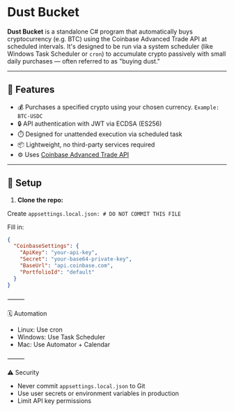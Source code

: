 # Dust Bucket

**Dust Bucket** is a standalone C# program that automatically buys cryptocurrency (e.g. BTC) using the Coinbase Advanced Trade API at scheduled intervals. It's designed to be run via a system scheduler (like Windows Task Scheduler or `cron`) to accumulate crypto passively with small daily purchases — often referred to as "buying dust."

---

## 🚀 Features

- 💰 Purchases a specified crypto using your chosen currency. `Example: BTC-USDC`
- 🔒 API authentication with JWT via ECDSA (ES256)
- ⏱️ Designed for unattended execution via scheduled task
- 📦 Lightweight, no third-party services required
- ⚙️ Uses [Coinbase Advanced Trade API](https://docs.cdp.coinbase.com/api-reference/advanced-trade-api/rest-api/orders/create-order)

---

## 🔧 Setup

1. **Clone the repo:**

Create `appsettings.local.json: # DO NOT COMMIT THIS FILE`

Fill in:

``` json
{
  "CoinbaseSettings": {
    "ApiKey": "your-api-key",
    "Secret": "your-base64-private-key",
    "BaseUrl": "api.coinbase.com",
    "PortfolioId": "default"
  }
}
```

⸻

🗓️ Automation

- Linux: Use cron
- Windows: Use Task Scheduler
- Mac: Use Automator + Calendar

⸻

⚠️ Security

- Never commit `appsettings.local.json` to Git
- Use user secrets or environment variables in production
- Limit API key permissions